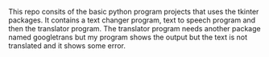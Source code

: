This repo consits of the basic python program projects that uses the tkinter packages.
It contains a text changer program, text to speech program and then the translator program.
The translator program needs another package named googletrans but my program shows the output but the text is not translated and it shows some error.
